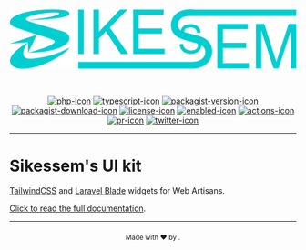 <div align="center">

[![sikessem-logo]][sikessem-link]

<br/>

[![php-icon]][php-link]
[![typescript-icon]][typescript-link]
[![packagist-version-icon]][packagist-version-link]
[![packagist-download-icon]][packagist-download-link]
[![license-icon]][license-link]
[![enabled-icon]][enabled-link]
[![actions-icon]][actions-link]
[![pr-icon]][pr-link]
[![twitter-icon]][twitter-link]

</div>

***

# Sikessem's UI kit

[TailwindCSS][tailwindcss-home] and [Laravel Blade][blade-home] widgets for Web Artisans.

[Click to read the full documentation][docs-link].

***

<div align="center"><sub>Made with ❤︎ by <a href="https://twitter.com/intent/follow?screen_name=siguici" style="content:url(https://img.shields.io/twitter/follow/siguici.svg?label=@siguici);margin-bottom:-6px">@siguici</a>.</sub></div>

[sikessem-logo]: https://github.com/sikessem/art/blob/HEAD/images/sikessem.svg
[sikessem-link]: https://github.com/sikessem "Sikessem"

[php-icon]: https://img.shields.io/badge/PHP-ccc.svg?style=flat&logo=php
[php-link]: https://github.com/sikessem/ui/search?l=php "PHP code"

[typescript-icon]: https://img.shields.io/badge/TypeScript-294E80.svg?logo=typescript
[typescript-link]:  https://github.com/sikessem/ui/search?l=typescript "TypeScript code"

[packagist-version-icon]: https://img.shields.io/packagist/v/sikessem/ui
[packagist-version-link]: https://packagist.org/packages/sikessem/ui "UI Releases"

[packagist-download-icon]: https://img.shields.io/packagist/dt/sikessem/ui
[packagist-download-link]: https://packagist.org/packages/sikessem/ui "UI Downloads"

[enabled-icon]: https://img.shields.io/badge/UI-enabled-brightgreen.svg?style=flat
[enabled-link]: https://github.com/sikessem/ui "UI enabled"

[actions-icon]: https://github.com/sikessem/ui/workflows/CI/badge.svg
[actions-link]: https://github.com/sikessem/ui/actions "UI status"

[pr-icon]: https://img.shields.io/badge/PRs-welcome-brightgreen.svg?color=brightgreen
[pr-link]: [contrib-link] "PRs welcome!"

[twitter-icon]: https://img.shields.io/twitter/follow/SikessemHQ.svg?label=@SikessemHQ
[twitter-link]: https://x.com/intent/follow?screen_name=SikessemHQ "Ping Sikessem"

[license-icon]: https://img.shields.io/badge/license-MIT-blue.svg
[license-link]: https://github.com/sikessem/ui/blob/HEAD/LICENSE "Sikessem UI License"
[contrib-link]: https://sikessem.github.io/ui/contributions
[docs-link]: https://sikessem.github.io/ui "Sikessem UI Documentation"

[tailwindcss-home]: https://tailwindcss.com "TailwindCSS"
[blade-home]: https://laravel.com/docs/11.x/blade "Laravel Blade"
